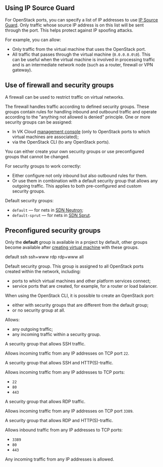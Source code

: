 ## Using IP Source Guard

For OpenStack ports, you can specify a list of IP addresses to use [IP Source Guard](https://www.juniper.net/documentation/us/en/software/junos/security-services/topics/concept/port-security-ip-source-guard.html).
Only traffic whose source IP address is on this list will be sent through the port. This helps protect against IP spoofing attacks.

For example, you can allow:

- Only traffic from the virtual machine that uses the OpenStack port.
- All traffic that passes through the virtual machine (`0.0.0.0.0\0`). This can be useful when the virtual machine is involved in processing traffic and is an intermediate network node (such as a router, firewall or VPN gateway).

## Use of firewall and security groups

A firewall can be used to restrict traffic on virtual networks.

The firewall handles traffic according to defined security groups. These groups contain rules for handling inbound and outbound traffic and operate according to the "anything not allowed is denied" principle. One or more security groups can be assigned:

- In VK Cloud [management console](https://msk.cloud.vk.com/app/en/) (only to OpenStack ports to which virtual machines are associated);
- via the OpenStack CLI (to any OpenStack ports).

You can either create your own security groups or use preconfigured groups that cannot be changed.

For security groups to work correctly:

- Either configure not only inbound but also outbound rules for them.
- Or use them in combination with a default security group that allows any outgoing traffic. This applies to both pre-configured and custom security groups.

Default security groups:

- `default` — for nets in [SDN Neutron](../architecture#sdns_used);
- `default-sprut` — for nets in [SDN Sprut](../architecture#sdns_used).

## Preconfigured security groups

<warn>

Only the **default** group is available in a project by default, other groups become available after [creating virtual machine](/en/computing/iaas/service-management/vm/vm-create) with these groups.

</warn>

<tabs>
<tablist>
<tab>default</tab>
<tab>ssh</tab>
<tab>ssh+www</tab>
<tab>rdp</tab>
<tab>rdp+www</tab>
<tab>all</tab>
</tablist>
<tabpanel>

Default security group. This group is assigned to all OpenStack ports created within the network, including:

- ports to which virtual machines and other platform services connect;
- service ports that are created, for example, for a router or load balancer.

<info>

When using the OpenStack CLI, it is possible to create an OpenStack port:

- either with security groups that are different from the default group;
- or no security group at all.

</info>

Allows:

- any outgoing traffic;
- any incoming traffic within a security group.

</tabpanel>
<tabpanel>

A security group that allows SSH traffic.

Allows incoming traffic from any IP addresses on TCP port `22`.

</tabpanel>
<tabpanel>

A security group that allows SSH and HTTP(S)-traffic.

Allows incoming traffic from any IP addresses to TCP ports:

- `22`
- `80`
- `443`

</tabpanel>
<tabpanel>

A security group that allows RDP traffic.

Allows incoming traffic from any IP addresses on TCP port `3389`.

</tabpanel>
<tabpanel>

A security group that allows RDP and HTTP(S)-traffic.

Allows inbound traffic from any IP addresses to TCP ports:

- `3389`
- `80`
- `443`

</tabpanel>
<tabpanel>

Any incoming traffic from any IP addresses is allowed.

</tabpanel>
</tabs>
